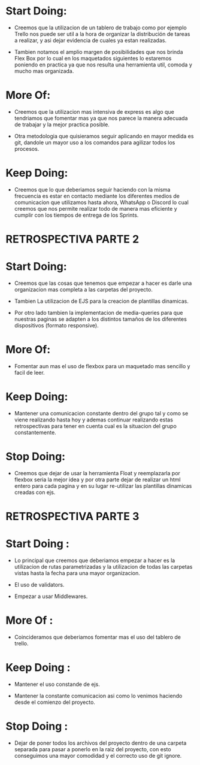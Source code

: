 # Start Doing: 

* Creemos que la utilizacion de un tablero de trabajo como por ejemplo Trello nos puede ser util a la hora de organizar la distribución de tareas a realizar, y asi dejar evidencia de cuales ya estan realizadas.

* Tambien notamos el amplio margen de posibilidades que nos brinda Flex Box por lo cual en los maquetados siguientes lo estaremos poniendo en practica ya que nos resulta una herramienta util, comoda y mucho mas organizada.

# More Of:

* Creemos que la utilizacion mas intensiva de express es algo que tendriamos que fomentar mas ya que nos parece la manera adecuada de trabajar y la mejor practica posible.

* Otra metodologia que quisieramos seguir aplicando en mayor medida es git, dandole un mayor uso a los comandos para agilizar todos los procesos.

# Keep Doing:
* Creemos que lo que deberiamos seguir haciendo con la misma frecuencia es estar en contacto mediante los diferentes medios de comunicacion que utilizamos hasta ahora, WhatsApp o Discord lo cual creemos que nos permite realizar todo de manera mas eficiente y cumplir con los tiempos de entrega de los Sprints.

# RETROSPECTIVA PARTE 2

# Start Doing: 

* Creemos que las cosas que tenemos que empezar a hacer es darle una organizacion mas completa a las carpetas del proyecto.

* Tambien La utilizacion de EJS para la creacion de plantillas dinamicas.

* Por otro lado tambien la implementacion de media-queries para que nuestras paginas se adapten a los distintos tamaños de los diferentes dispositivos (formato responsive).

# More Of:

* Fomentar aun mas el uso de flexbox para un maquetado mas sencillo y facil de leer.


# Keep Doing:
* Mantener una comunicacion constante dentro del grupo tal y como se viene realizando hasta hoy y ademas continuar realizando estas retrospectivas para tener en cuenta cual es la situacion del grupo constantemente.

# Stop Doing:

* Creemos que dejar de usar la herramienta Float y reemplazarla por flexbox seria la mejor idea y por otra parte dejar de realizar un html entero para cada pagina y en su lugar re-utilizar las plantillas dinamicas creadas con ejs.

# RETROSPECTIVA PARTE 3

# Start Doing :

* Lo principal que creemos que deberiamos empezar a hacer es la utilizacion de rutas parametrizadas y la utilizacion de todas las carpetas vistas hasta la fecha para una mayor organizacion.

* El uso de validators.

* Empezar a usar Middlewares.

# More Of :

* Coincideramos que deberiamos fomentar mas el uso del tablero de trello.

# Keep Doing :

* Mantener el uso constande de ejs.

* Mantener la constante comunicacion asi como lo venimos haciendo desde el comienzo del proyecto.

# Stop Doing :

* Dejar de poner todos los archivos del proyecto dentro de una carpeta separada para pasar a ponerlo en la raiz del proyecto, con esto conseguimos una mayor comodidad y el correcto uso de git ignore.